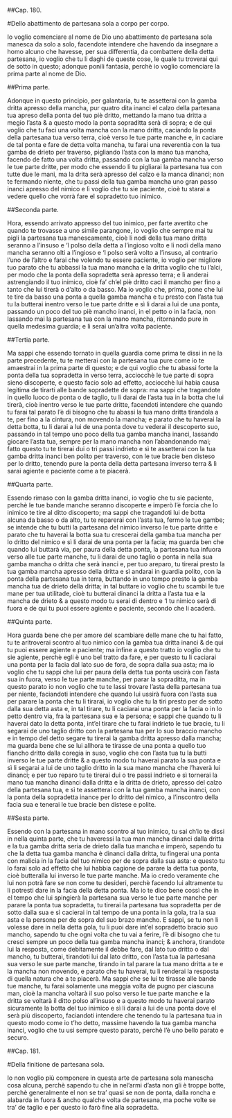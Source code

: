 ##Cap. 180.

#Dello abattimento de partesana sola a corpo per corpo.

Io voglio comenciare al nome de Dio uno abattimento de partesana sola manesca da solo a solo, facendote 
intendere che havendo da insegnare a homo alcuno che havesse, per sua differentia, da combattere della 
detta partesana, io voglio che tu li daghi de queste cose, le quale tu troverai qui de sotto in questo; 
adonque ponili fantasia, perchè io voglio comenciare la prima parte al nome de Dio.

##Prima parte.

Adonque in questo principio, per galantaria, tu te assetterai con la gamba dritta apresso della mancha, 
pur quatro dita inanci el calzo della partesana tua apreso della ponta del tuo piè dritto, mettando la
mano tua dritta a megio l’asta & a questo modo la ponta sopraditta serà di sopra; e de qui voglio che tu 
faci una volta mancha con la mano dritta, caciando la ponta della partesana tua verso terra, cioè verso le 
tue parte manche e, in caciare de tal ponta e fare de detta volta mancha, tu farai una reverentia con la 
tua gamba de drieto per traverso, pigliando l’asta con la mano tua mancha, facendo de fatto una volta dritta, 
passando con la tua gamba mancha verso le tue parte dritte, per modo che essendo lì tu pigliarai la partesana 
tua con tutte due le mani, ma la drita serà apresso del calzo e la manca dinanci; non te fermando niente, che 
tu passi della tua gamba mancha uno gran passo inanci apresso del nimico e lì voglio che tu sie paciente, 
cioè tu starai a vedere quello che vorrà fare el sopradetto tuo inimico.

##Seconda parte.

Hora, essendo arrivato appresso del tuo inimico, per farte avertito che quando te trovasse a uno simile 
parangone, io voglio che sempre mai tu pigli la partesana tua manescamente, cioè li nodi della tua mano 
dritta seranno a l’insuso e ‘l polso della detta a l’ingioso volto e li nodi della mano mancha seranno
olti a l’ingioso e ‘l polso serà volto a l’insuso, al contrario l’uno de l’altro e farai che volendo tu 
essere paciente, io voglio per migliore tuo parato che tu abbassi la tua mano mancha e la dritta voglio 
che tu l’alci, per modo che la ponta della sopradetta serà apresso terra; e lì anderai astrengiando il 
tuo inimico, cioè fa’ ch’el piè dritto caci il mancho per fino a tanto che lui tirerà o d’alto o da basso. 
Ma io voglio che, prima, pone che lui te tire da basso una ponta a quella gamba mancha e tu presto con 
l’asta tua tu la butterai inentro verso le tue parte dritte e sì li darai a lui de una ponta, passando 
un poco del tuo piè mancho inanci, in el petto o in la facia, non lassando mai la partesana tua con la 
mano mancha, ritornando pure in quella medesima guardia; e lì serai un’altra volta paciente.

##Tertia parte.

Ma sappi che essendo tornato in quella guardia come prima te dissi in ne la parte precedente, tu te
metterai con la partesana tua pure come io te amaestrai in la prima parte di questo; e de qui voglio 
che tu abassi forte la ponta della tua sopradetta in verso terra, acciocchè le tue parte di sopra sieno 
discoperte, e questo facio solo ad effetto, acciocchè lui habia causa legitima de tirarti alle bande 
sopradette de sopra: ma sappi che tragandote in quello luoco de ponta o de taglio, tu li darai de l’asta 
tua in la botta che lui tirerà, cioè inentro verso le tue parte dritte, facendoti intendere che quando tu 
farai tal parato l’è di bisogno che tu abassi la tua mano dritta tirandola a te, per fino a la cintura, 
non movendo la mancha; e parato che tu haverai la detta botta, tu li darai a lui de una ponta dove tu 
vederai il descoperto suo, passando in tal tempo uno poco della tua gamba mancha inanci, lassando giocare 
l’asta tua, sempre per la mano mancha non l’abandonando mai; fatto questo tu te tirerai dui o tri passi 
indrieto e sì te assetterai con la tua gamba dritta inanci ben polito per traverso, con le tue bracie 
ben disteso per lo dritto, tenendo pure la ponta della detta partesana inverso terra & lì sarai agiente 
e paciente come a te piacerà.

##Quarta parte.

Essendo rimaso con la gamba dritta inanci, io voglio che tu sie paciente, perchè le tue bande manche 
seranno discoperte e imperò l’è forcia che lo inimico te tire al ditto discoperto; ma sappi che tragandoti 
lui de botta alcuna da basso o da alto, tu te reparerai con l’asta tua, fermo le tue gambe; se intende 
che tu butti la partesana del nimico inverso le tue parte dritte e parato che tu haverai la botta sua 
tu crescerai della gamba tua mancha per lo dritto del nimico e sì li darai de una ponta per la facia; 
ma guarda ben che quando lui buttarà via, per paura della detta ponta, la partesana tua infuora verso 
alle tue parte manche, tu li darai de uno taglio o ponta in nella sua gamba mancha o dritta che serà 
inanci e, per tuo areparo, tu tirerai presto la tua gamba mancha apresso della dritta e sì andarai in 
guardia polito, con la ponta della partesana tua in terra, buttando in uno tempo presto la gamba mancha 
tua de drieto della dritta; in tal buttare io voglio che tu scambi le tue mane per tua utilitade, cioè 
tu butterai dinanci la dritta a l’asta tua e la mancha de drieto & a questo modo tu serai di dentro 
e ‘l tu nimico serà di fuora e de qui tu puoi essere agiente e paciente, secondo che li acaderà.

##Quinta parte.

Hora guarda bene che per amore del scambiare delle mane che tu hai fatto, tu te aritroverai scontro al 
tuo nimico con la gamba tua dritta inanci & de qui tu puoi essere agiente e paciente; ma infine a questo 
tratto io voglio che tu sie agiente, perchè egli è uno bel tratto da fare, e per questo tu li caciarai 
una ponta per la facia dal lato suo de fora, de sopra dalla sua asta; ma io voglio che tu sappi che lui 
per paura della detta tua ponta uscirà con l’asta sua in fuora, verso le tue parte manche, per parar la 
sopraditta, ma in questo parato io non voglio che tu te lassi trovare l’asta della partesana tua per 
niente, faciandoti intendere che quando lui ussirà fuora con l’asta sua per parare la ponta che tu li 
tirarai, io voglio che tu la tiri presto per de sotto dalla sua detta asta e, in tal tirare, tu li caciarai 
una ponta per la facia o in lo petto dentro via, fra la partesana sua e la persona; e sappi che quando tu 
li haverai dato la detta ponta, int’el tirare che tu farai indrieto le tue bracie, tu li segarai de uno 
taglio dritto con la partesana tua per lo suo braccio mancho e in tempo del detto segare tu tirerai la 
gamba dritta apresso dalla mancha; ma guarda bene che se lui allhora te tirasse de una ponta a quello tuo 
fiancho dritto dalla coregia in suso, voglio che con l’asta tua tu la butti inverso le tue parte dritte & 
a questo modo tu haverai parato la sua ponta e sì li segarai a lui de uno taglio dritto in la sua mano 
mancha che l’haverà lui dinanci; e per tuo reparo tu te tirerai dui o tre passi indrieto e sì tornerai la 
mano tua mancha dinanci dalla dritta e la dritta de drieto, apresso del calzo della partesana tua, e sì te 
assetterai con la tua gamba mancha inanci, con la ponta della sopradetta inance per lo dritto del nimico, 
a l’inscontro della facia sua e tenerai le tue bracie ben distese e polite.

##Sesta parte.

Essendo con la partesana in mano scontro al tuo inimico, tu sai ch’io te dissi in nella quinta parte, che tu 
haveressi la tua man mancha dinanci dalla dritta e la tua gamba dritta seria de drieto dalla tua mancha e 
imperò, sapendo tu che la detta tua gamba mancha è dinanci dalla dritta, tu fingerai una ponta con malicia 
in la facia del tuo nimico per de sopra dalla sua asta: e questo tu lo farai solo ad effetto che lui habbia 
cagione de parare la detta tua ponta, cioè butteralla lui inverso le tue parte manche. Ma io credo veramente 
che lui non potrà fare se non come tu desideri, perchè facendo lui altramente tu li potresti dare in la facia 
della detta ponta. Ma io te dico bene cossì che in el tempo che lui spingierà la partesana sua verso le tue 
parte manche per parare la ponta tua sopradetta, tu tirerai la partesana tua sopradetta per de sotto dalla 
sua e sì cacierai in tal tempo de una ponta in la gola, tra la sua asta e la persona per de sopra del suo 
brazo mancho. E sappi, se tu non li volesse dare in nella detta gola, tu li puoi dare int’el sopradetto 
bracio suo mancho, sapendo tu che ogni volta che tu vai a ferire, l’è di bisogno che tu cresci sempre un 
poco della tua gamba mancha inanci; & anchora, tirandote lui la resposta, come debitamente il debbe fare, 
dal lato tuo dritto o dal mancho, tu butterai, tirandoti lui dal lato dritto, con l’asta tua la partesana 
sua verso le sue parte manche, tirando in tal parare la tua mano dritta a te e la mancha non movendo, e 
parato che tu haverai, tu li renderai la resposta di quella natura che a te piacerà. Ma sappi che se lui 
te tirasse alle bande tue manche, tu farai solamente una meggia volta de pugno per ciascuna man, cioè la mancha 
voltarà il suo polso verso le tue parte manche e la dritta se voltarà il ditto polso al’insuso e a questo modo 
tu haverai parato sicuramente la botta del tuo inimico e sì li darai a lui de una ponta dove el serà più discoperto, 
faciandoti intendere che tenendo tu la partesana tua in questo modo come io t’ho detto, massime havendo la tua gamba 
mancha inanci, voglio che tu usi sempre questo parato, perchè l’è uno bello parato e securo.

 

##Cap. 181.

#Della finitione de partesana sola.

Io non voglio più componere in questa arte de partesana sola manescha cosa alcuna, perchè sapendo tu che in nel’armi 
d’asta non gli è troppe botte, perchè generalmente el non se tra’ quasi se non de ponta, dalla roncha e alabarda in 
fuora & ancho qualche volta de partesana, ma poche volte se tra’ de taglio e per questo io farò fine alla sopradetta.
